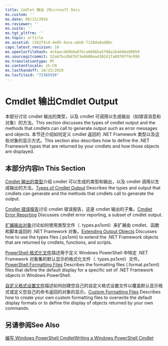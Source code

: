 ```yaml
---
title: Cmdlet 输出 |Microsoft Docs
ms.custom: ''
ms.date: 09/13/2016
ms.reviewer: ''
ms.suite: ''
ms.tgt_pltfrm: ''
ms.topic: article
ms.assetid: 1362f4cd-4e05-4ace-ade6-7128da8ad86c
caps.latest.revision: 10
ms.openlocfilehash: 4c6aacd49b0a87bca6806ba5f08a1b4d48a90959
ms.sourcegitcommit: 52a67bcd9d7bf3e8600ea4302d1fa8970ff9c998
ms.translationtype: MT
ms.contentlocale: zh-CN
ms.lasthandoff: 10/15/2019
ms.locfileid: "72365936"
---
```

# <a name="cmdlet-output"></a><span data-ttu-id="25f61-102">Cmdlet 输出</span><span class="sxs-lookup"><span data-stu-id="25f61-102">Cmdlet Output</span></span>

<span data-ttu-id="25f61-103">本部分讨论 cmdlet 输出的类型，以及 cmdlet 可调用以生成输出（如错误消息和对象）的方法。</span><span class="sxs-lookup"><span data-stu-id="25f61-103">This section discusses the types of cmdlet output and the methods that cmdlets can call to generate output such as error messages and objects.</span></span> <span data-ttu-id="25f61-104">本节还介绍如何定义 cmdlet 返回的 .NET Framework 类型以及这些对象的显示方式。</span><span class="sxs-lookup"><span data-stu-id="25f61-104">This section also describes how to define the .NET Framework types that are returned by your cmdlets and how those objects are displayed.</span></span>

## <a name="in-this-section"></a><span data-ttu-id="25f61-105">本部分内容</span><span class="sxs-lookup"><span data-stu-id="25f61-105">In This Section</span></span>

<span data-ttu-id="25f61-106">[Cmdlet 输出的类型](./types-of-cmdlet-output.md)介绍 cmdlet 可以生成的类型和输出，以及 cmdlet 调用以生成输出的方法。</span><span class="sxs-lookup"><span data-stu-id="25f61-106">[Types of Cmdlet Output](./types-of-cmdlet-output.md) Describes the types and output that cmdlets can generate and the methods that cmdlets call to generate the output.</span></span>

<span data-ttu-id="25f61-107">[Cmdlet 错误报告](./cmdlet-error-reporting.md)讨论 cmdlet 错误报告，这是 cmdlet 输出的子集。</span><span class="sxs-lookup"><span data-stu-id="25f61-107">[Cmdlet Error Reporting](./cmdlet-error-reporting.md) Discusses cmdlet error reporting, a subset of cmdlet output.</span></span>

<span data-ttu-id="25f61-108">[扩展输出对象](./extending-output-objects.md)讨论如何使用类型文件（. types.ps1xml）来扩展由 cmdlet、函数和脚本返回的 .NET Framework 对象。</span><span class="sxs-lookup"><span data-stu-id="25f61-108">[Extending Output Objects](./extending-output-objects.md) Discusses how to use the types files (.ps1xml) to extend the .NET Framework objects that are returned by cmdlets, functions, and scripts.</span></span>

<span data-ttu-id="25f61-109">[PowerShell 格式化文件](../format/powershell-formatting-files.md)描述用于定义 Windows PowerShell 中特定 .NET Framework 对象集的默认显示的格式化文件（. types.ps1xml）文件。</span><span class="sxs-lookup"><span data-stu-id="25f61-109">[PowerShell Formatting Files](../format/powershell-formatting-files.md) Describes the formatting files (.format.ps1xml) files that define the default display for a specific set of .NET Framework objects in Windows PowerShell.</span></span>

<span data-ttu-id="25f61-110">[自定义格式设置文件](./custom-formatting-files.md)描述如何创建您自己的自定义格式设置文件以覆盖默认显示格式或定义您自己的命令返回的对象的显示。</span><span class="sxs-lookup"><span data-stu-id="25f61-110">[Custom Formatting Files](./custom-formatting-files.md) Describes how to create your own custom formatting files to overwrite the default display formats or to define the display of objects returned by your own commands.</span></span>

## <a name="see-also"></a><span data-ttu-id="25f61-111">另请参阅</span><span class="sxs-lookup"><span data-stu-id="25f61-111">See Also</span></span>

[<span data-ttu-id="25f61-112">编写 Windows PowerShell Cmdlet</span><span class="sxs-lookup"><span data-stu-id="25f61-112">Writing a Windows PowerShell Cmdlet</span></span>](./writing-a-windows-powershell-cmdlet.md)

